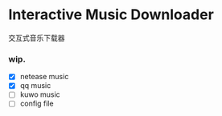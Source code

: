 # Interactive Music Downloader
交互式音乐下载器

### wip.
- [x] netease music
- [x] qq music
- [ ] kuwo music
- [ ] config file
